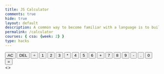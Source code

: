 ```yaml
---
title: JS Calculator
comments: true
hide: true
layout: default
description: A common way to become familiar with a language is to build a calculator.  This calculator shows off button with actions.
permalink: /calculator
courses: { csa: {week: 2} }
type: hacks
---
```


<html lang="en" dir="ltr">
    <head>
        <meta charset="utf-8">
        <title>Calculator</title>
        <link href="calculator.css" rel="stylesheet">
        <script src="calculator.js" defer></script>
        <div class="calculator-grid">
            <div class="output">
                <div class="previous-operand"></div>
                <div class="current-operand"></div>
            </div>
            <button class="span-two">AC</button>
            <button>DEL</button>
            <button>÷</button>
            <button>1</button>
            <button>2</button>
            <button>3</button>
            <button>*</button>
            <button>4</button>
            <button>5</button>
            <button>6</button>
            <button>+</button>
            <button>7</button>
            <button>8</button>
            <button>9</button>
            <button>-</button>
            <button>.</button>
            <button>0</button>
            <button class="span-two">=</button>
        </div>
    </head>
    <body>
        <>
    </body>
</html>